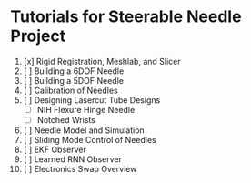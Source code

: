 # Tutorials for Steerable Needle Project

1. [x] Rigid Registration, Meshlab, and Slicer
2. [ ] Building a 6DOF Needle
3. [ ] Building a 5DOF Needle
4. [ ] Calibration of Needles
5. [ ] Designing Lasercut Tube Designs
    - [ ] NIH Flexure Hinge Needle
    - [ ] Notched Wrists
6. [ ] Needle Model and Simulation
7. [ ] Sliding Mode Control of Needles
8. [ ] EKF Observer
9. [ ] Learned RNN Observer
10. [ ] Electronics Swap Overview
